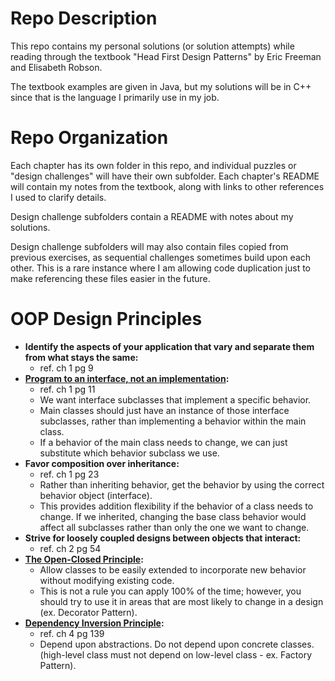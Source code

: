 # Repo Description

This repo contains my personal solutions (or solution attempts) while reading through the textbook "Head First Design Patterns" by Eric Freeman and Elisabeth Robson.

The textbook examples are given in Java, but my solutions will be in C++ since that is the language I primarily use in my job.

# Repo Organization

Each chapter has its own folder in this repo, and individual puzzles or "design challenges" will have their own subfolder. Each chapter's README will contain my notes from the textbook, along with links to other references I used to clarify details.

Design challenge subfolders contain a README with notes about my solutions.

Design challenge subfolders will may also contain files copied from previous exercises, as sequential challenges sometimes build upon each other. This is a rare instance where I am allowing code duplication just to make referencing these files easier in the future.

# OOP Design Principles

- **Identify the aspects of your application that vary and separate them from what stays the same:**
  - ref. ch 1 pg 9
- **[Program to an interface, not an implementation](https://www.youtube.com/watch?v=h8pm8MMNmho):** 
  - ref. ch 1 pg 11
  - We want interface subclasses that implement a specific behavior. 
  - Main classes should just have an instance of those interface subclasses, rather than implementing a behavior within the main class. 
  - If a behavior of the main class needs to change, we can just substitute which behavior subclass we use.
- **Favor composition over inheritance:** 
  - ref. ch 1 pg 23
  - Rather than inheriting behavior, get the behavior by using the correct behavior object (interface). 
  - This provides addition flexibility if the behavior of a class needs to change. If we inherited, changing the base class behavior would affect all subclasses rather than only the one we want to change.
- **Strive for loosely coupled designs between objects that interact:**
  - ref. ch 2 pg 54
- **[The Open-Closed Principle](https://www.youtube.com/watch?v=5nftPpufUl4):** 
  - Allow classes to be easily extended to incorporate new behavior without modifying existing code.
  - This is not a rule you can apply 100% of the time; however, you should try to use it in areas that are most likely to change in a design (ex. Decorator Pattern).
- **[Dependency Inversion Principle](https://www.youtube.com/watch?v=8M7pLjacCPI):** 
  - ref. ch 4 pg 139
  - Depend upon abstractions. Do not depend upon concrete classes. (high-level class must not depend on low-level class - ex. Factory Pattern).